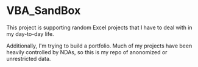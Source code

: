 # VBA_SandBox
This project is supporting random Excel projects that I have to deal with in my day-to-day life.

Additionally, I'm trying to build a portfolio. Much of my projects have been heavily controlled by NDAs, so this is my repo of anonomized or unrestricted data. 
